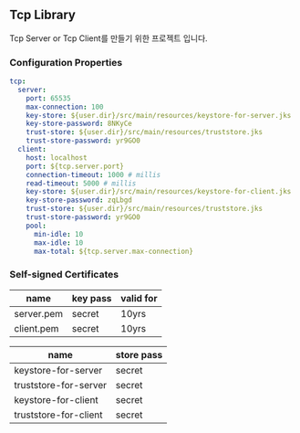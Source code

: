 ## Tcp Library

Tcp Server or Tcp Client를 만들기 위한 프로젝트 입니다.

### Configuration Properties

```yaml
tcp:
  server:
    port: 65535
    max-connection: 100
    key-store: ${user.dir}/src/main/resources/keystore-for-server.jks
    key-store-password: 8NKyCe
    trust-store: ${user.dir}/src/main/resources/truststore.jks
    trust-store-password: yr9GO0
  client:
    host: localhost
    port: ${tcp.server.port}
    connection-timeout: 1000 # millis
    read-timeout: 5000 # millis
    key-store: ${user.dir}/src/main/resources/keystore-for-client.jks
    key-store-password: zqLbgd
    trust-store: ${user.dir}/src/main/resources/truststore.jks
    trust-store-password: yr9GO0
    pool:
      min-idle: 10
      max-idle: 10
      max-total: ${tcp.server.max-connection}

```

### Self-signed Certificates

name|key pass|valid for
---|---|---
server.pem|secret|10yrs
client.pem|secret|10yrs

name|store pass
---|---
keystore-for-server|secret
truststore-for-server|secret
keystore-for-client|secret
truststore-for-client|secret
